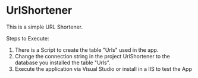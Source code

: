 # UrlShortener

This is a simple URL Shortener.

Steps to Execute:
1. There is a Script to create the table "Urls" used in the app.
2. Change the connection string in the project UrlShortener to the database you installed the table "Urls".
3. Execute the application via Visual Studio or install in a IIS to test the App
